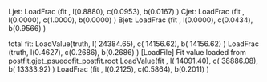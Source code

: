Ljet: LoadFrac (fit  , l(0.8880),  c(0.0953),  b(0.0167) )
Cjet: LoadFrac (fit  , l(0.0000),  c(1.0000),  b(0.0000) )
Bjet: LoadFrac (fit  , l(0.0000),  c(0.0434),  b(0.9566) )

total fit:
LoadValue(truth, l(  24384.65),  c(  14156.62),  b(  14156.62) )
LoadFrac (truth, l(0.4627),  c(0.2686),  b(0.2686) )
[LoadFile] Fit value loaded from postfit.gjet_psuedofit_postfit.root
LoadValue(fit  , l(  14091.40),  c(  38886.08),  b(  13333.92) )
LoadFrac (fit  , l(0.2125),  c(0.5864),  b(0.2011) )
